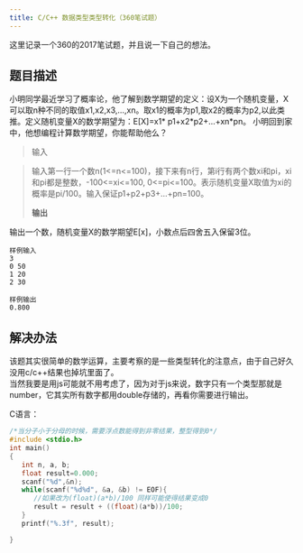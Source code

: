 ```yaml
---
title: C/C++ 数据类型类型转化（360笔试题）
---
```


这里记录一个360的2017笔试题，并且说一下自己的想法。

## 题目描述									
小明同学最近学习了概率论，他了解到数学期望的定义：设X为一个随机变量，X可以取n种不同的取值x1,x2,x3,…,xn。取x1的概率为p1,取x2的概率为p2,以此类推。定义随机变量X的数学期望为：E[X]=x1* p1+x2\*p2+…+xn*pn。
小明回到家中，他想编程计算数学期望，你能帮助他么？

<!--more-->


>    输入
    
>    输入第一行一个数n(1<=n<=100)，接下来有n行，第i行有两个数xi和pi，xi和pi都是整数，-100<=xi<=100, 0<=pi<=100。表示随机变量X取值为xi的概率是pi/100。输入保证p1+p2+p3+…+pn=100。
> 
> **输出**
> 
输出一个数，随机变量X的数学期望E[x]，小数点后四舍五入保留3位。

    样例输入
    3
    0 50
    1 20
    2 30
    
    样例输出
    0.800

## 解决办法

该题其实很简单的数学运算，主要考察的是一些类型转化的注意点，由于自己好久没用c/c++结果也掉坑里面了。  
当然我要是用js可能就不用考虑了，因为对于js来说，数字只有一个类型那就是number，它其实所有数字都用double存储的，再看你需要进行输出。

C语言：


```C
/*当分子小于分母的时候，需要浮点数能得到非零结果，整型得到0*/
#include <stdio.h>
int main()
{
   int n, a, b;
   float result=0.000;
   scanf("%d",&n);
   while(scanf("%d%d", &a, &b) != EOF){
      //如果改为(float)(a*b)/100 同样可能使得结果变成0
      result = result + ((float)(a*b))/100;             
   }
   printf("%.3f", result);

}
```